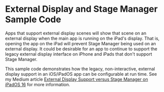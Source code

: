 #  External Display and Stage Manager Sample Code

Apps that support external display scenes will show that scene on an external display when the main app is running on the iPad's display. That is, opening the app on the iPad will prevent Stage Manager being used on an external display. It could be desirable for an app to continue to support the legacy external display interface on iPhone and iPads that don't support Stage Manager.

This sample code demonstrates how the legacy, non-interactive, external display support in an iOS/iPadOS app can be configurable at run time. See my Medium article [External Display Support versus Stage Manager on iPadOS 16](https://hacknicity.medium.com/external-display-support-versus-stage-manager-on-ipados-16-149e15dc700e) for more information.

